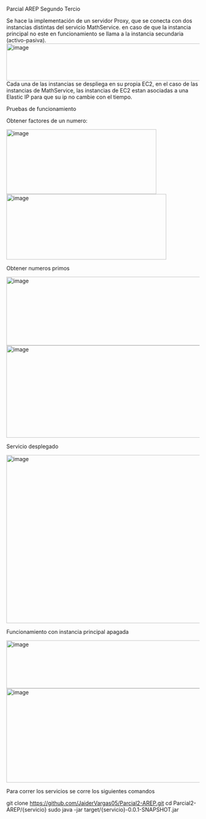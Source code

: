 Parcial AREP Segundo Tercio

Se hace la implementación de un servidor Proxy, que se conecta con dos instancias 
distintas del servicio MathService. en caso de que la instancia principal no este en 
funcionamiento se llama a la instancia secundaria (activo-pasiva).
<img width="1628" height="97" alt="image" src="https://github.com/user-attachments/assets/95c52d76-48ce-47d0-b067-a7fde3efc72b" />
Cada una de las instancias se despliega en su propia EC2, en el caso de las instancias de 
MathService, las instancias de EC2 estan asociadas a una Elastic IP para que su
ip no cambie con el tiempo.

Pruebas de funcionamiento

Obtener factores de un numero:

<img width="391" height="169" alt="image" src="https://github.com/user-attachments/assets/7519d181-351a-44c7-a5a3-5b91d87dccb4" />

<img width="417" height="171" alt="image" src="https://github.com/user-attachments/assets/349f5703-51c8-4461-b677-258aa7afabdd" />

Obtener numeros primos

<img width="832" height="179" alt="image" src="https://github.com/user-attachments/assets/9cb79246-49cb-4752-992b-fa80522ad77c" />

<img width="1162" height="241" alt="image" src="https://github.com/user-attachments/assets/3a9128c9-f03b-43c2-b9f4-44b995de9a55" />

Servicio desplegado

<img width="1122" height="439" alt="image" src="https://github.com/user-attachments/assets/f6189dde-1840-4fcc-8a57-8afe7923437b" />

Funcionamiento con instancia principal apagada

<img width="1636" height="125" alt="image" src="https://github.com/user-attachments/assets/c42c26c3-257b-4d90-8a17-ae3eeffe002e" />

<img width="527" height="246" alt="image" src="https://github.com/user-attachments/assets/e9f334ad-411d-4a6c-9e9e-73034d9ec2a8" />

Para correr los servicios se corre los siguientes comandos

git clone https://github.com/JaiderVargas05/Parcial2-AREP.git
cd Parcial2-AREP/{servicio}
sudo java -jar target/{servicio}-0.0.1-SNAPSHOT.jar




